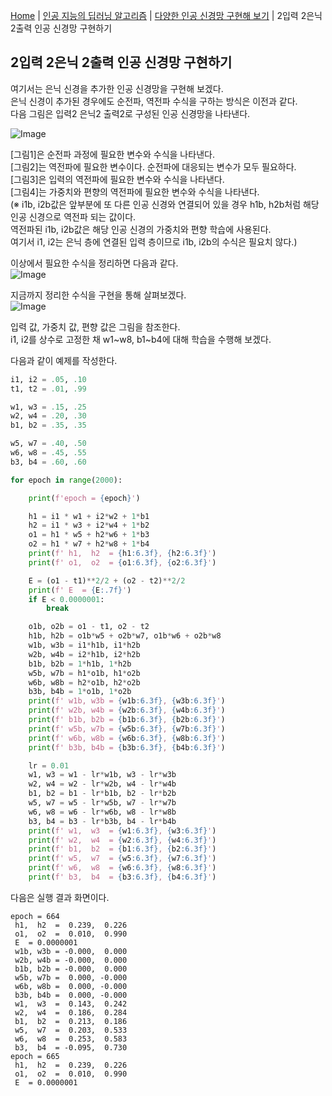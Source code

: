 [Home](./../../../README.md) | [인공 지능의 딥러닝 알고리즘](./../../README.md) | [다양한 인공 신경망 구현해 보기](./../README.md) | 2입력 2은닉 2출력 인공 신경망 구현하기

## 2입력 2은닉 2출력 인공 신경망 구현하기
여기서는 은닉 신경을 추가한 인공 신경망을 구현해 보겠다.  
은닉 신경이 추가된 경우에도 순전파, 역전파 수식을 구하는 방식은 이전과 같다.  
다음 그림은 입력2 은닉2 출력2로 구성된 인공 신경망을 나타낸다.

![Image](https://github.com/user-attachments/assets/35b0e5fc-5a1a-4b78-b5b5-2e74be0893c0)

[그림1]은 순전파 과정에 필요한 변수와 수식을 나타낸다.  
[그림2]는 역전파에 필요한 변수이다. 순전파에 대응되는 변수가 모두 필요하다.  
[그림3]은 입력의 역전파에 필요한 변수와 수식을 나타낸다.  
[그림4]는 가중치와 편향의 역전파에 필요한 변수와 수식을 나타낸다.  
(※ i1b, i2b값은 앞부분에 또 다른 인공 신경와 연결되어 있을 경우 h1b, h2b처럼 해당 인공 신경으로 역전파 되는 값이다.  
역전파된 i1b, i2b값은 해당 인공 신경의 가중치와 편향 학습에 사용된다.  
여기서 i1, i2는 은닉 층에 연결된 입력 층이므로 i1b, i2b의 수식은 필요치 않다.)

이상에서 필요한 수식을 정리하면 다음과 같다.  
![Image](https://github.com/user-attachments/assets/09320a51-fbd4-434d-8117-d9b007b5cbee)

지금까지 정리한 수식을 구현을 통해 살펴보겠다.  
![Image](https://github.com/user-attachments/assets/64bb7392-5938-4448-bd77-35c537f4e3cf)

입력 값, 가중치 값, 편향 값은 그림을 참조한다.  
i1, i2를 상수로 고정한 채 w1~w8, b1~b4에 대해 학습을 수행해 보겠다.

다음과 같이 예제를 작성한다.
```python
i1, i2 = .05, .10
t1, t2 = .01, .99

w1, w3 = .15, .25
w2, w4 = .20, .30
b1, b2 = .35, .35

w5, w7 = .40, .50
w6, w8 = .45, .55
b3, b4 = .60, .60

for epoch in range(2000):

    print(f'epoch = {epoch}')

    h1 = i1 * w1 + i2*w2 + 1*b1
    h2 = i1 * w3 + i2*w4 + 1*b2
    o1 = h1 * w5 + h2*w6 + 1*b3
    o2 = h1 * w7 + h2*w8 + 1*b4
    print(f' h1,  h2  = {h1:6.3f}, {h2:6.3f}')
    print(f' o1,  o2  = {o1:6.3f}, {o2:6.3f}')

    E = (o1 - t1)**2/2 + (o2 - t2)**2/2
    print(f' E  = {E:.7f}')
    if E < 0.0000001:
        break

    o1b, o2b = o1 - t1, o2 - t2
    h1b, h2b = o1b*w5 + o2b*w7, o1b*w6 + o2b*w8
    w1b, w3b = i1*h1b, i1*h2b
    w2b, w4b = i2*h1b, i2*h2b
    b1b, b2b = 1*h1b, 1*h2b
    w5b, w7b = h1*o1b, h1*o2b
    w6b, w8b = h2*o1b, h2*o2b
    b3b, b4b = 1*o1b, 1*o2b
    print(f' w1b, w3b = {w1b:6.3f}, {w3b:6.3f}')
    print(f' w2b, w4b = {w2b:6.3f}, {w4b:6.3f}')
    print(f' b1b, b2b = {b1b:6.3f}, {b2b:6.3f}')
    print(f' w5b, w7b = {w5b:6.3f}, {w7b:6.3f}')
    print(f' w6b, w8b = {w6b:6.3f}, {w8b:6.3f}')
    print(f' b3b, b4b = {b3b:6.3f}, {b4b:6.3f}')

    lr = 0.01
    w1, w3 = w1 - lr*w1b, w3 - lr*w3b
    w2, w4 = w2 - lr*w2b, w4 - lr*w4b
    b1, b2 = b1 - lr*b1b, b2 - lr*b2b
    w5, w7 = w5 - lr*w5b, w7 - lr*w7b
    w6, w8 = w6 - lr*w6b, w8 - lr*w8b
    b3, b4 = b3 - lr*b3b, b4 - lr*b4b
    print(f' w1,  w3  = {w1:6.3f}, {w3:6.3f}')
    print(f' w2,  w4  = {w2:6.3f}, {w4:6.3f}')
    print(f' b1,  b2  = {b1:6.3f}, {b2:6.3f}')
    print(f' w5,  w7  = {w5:6.3f}, {w7:6.3f}')
    print(f' w6,  w8  = {w6:6.3f}, {w8:6.3f}')
    print(f' b3,  b4  = {b3:6.3f}, {b4:6.3f}')
```

다음은 실행 결과 화면이다.
```
epoch = 664
 h1,  h2  =  0.239,  0.226
 o1,  o2  =  0.010,  0.990
 E  = 0.0000001
 w1b, w3b = -0.000,  0.000
 w2b, w4b = -0.000,  0.000
 b1b, b2b = -0.000,  0.000
 w5b, w7b =  0.000, -0.000
 w6b, w8b =  0.000, -0.000
 b3b, b4b =  0.000, -0.000
 w1,  w3  =  0.143,  0.242
 w2,  w4  =  0.186,  0.284
 b1,  b2  =  0.213,  0.186
 w5,  w7  =  0.203,  0.533
 w6,  w8  =  0.253,  0.583
 b3,  b4  = -0.095,  0.730
epoch = 665
 h1,  h2  =  0.239,  0.226
 o1,  o2  =  0.010,  0.990
 E  = 0.0000001
```
